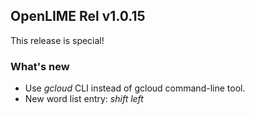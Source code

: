 ## OpenLIME Rel v1.0.15
This release is special!

### What's new
- Use *gcloud* CLI instead of gcloud command-line tool.
- New word list entry: *shift left*
